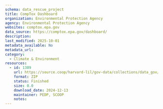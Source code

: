 ```yaml
---
schema: data_rescue_project 
title: CompTox Dashboard
organization: Environmental Protection Agency
agency: Environmental Protection Agency
websites: comptox.epa.gov
data_source: https://comptox.epa.gov/dashboard/
description: 
last_modified: 2025-10-01
metadata_available: No
metadata_url: 
category:
  - Climate & Environment 
resources:
  - id: 1309
    url: https://source.coop/harvard-lil/gov-data/collections/data_gov/the-comptox-chemistry-dashboard-a-community-data-resource-for-environmental-chemistry/v1.zip
    format: ZIP
    status: Finished
    size: 0.0
    download_date: 2024-12-13
    maintainer: PEDP, SCOOP
    notes: 
---
```

